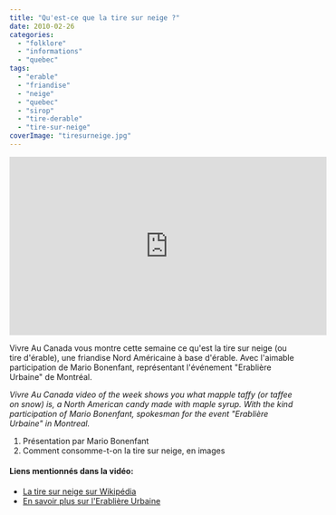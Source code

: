 ```yaml
---
title: "Qu'est-ce que la tire sur neige ?"
date: 2010-02-26
categories: 
  - "folklore"
  - "informations"
  - "quebec"
tags: 
  - "erable"
  - "friandise"
  - "neige"
  - "quebec"
  - "sirop"
  - "tire-derable"
  - "tire-sur-neige"
coverImage: "tiresurneige.jpg"
---
```


<iframe src="https://www.youtube.com/embed/yNVfH7P-bMs?ecver=1" width="560" height="315" frameborder="0" allowfullscreen="allowfullscreen"></iframe>

Vivre Au Canada vous montre cette semaine ce qu'est la tire sur neige (ou tire d'érable), une friandise Nord Américaine à base d'érable. Avec l'aimable participation de Mario Bonenfant, représentant l'événement "Erablière Urbaine" de Montréal.

_Vivre Au Canada video of the week shows you what mapple taffy (or taffee on snow) is, a North American candy made with maple syrup. With the kind participation of Mario Bonenfant, spokesman for the event "Erablière Urbaine" in Montreal._

1. Présentation par Mario Bonenfant
2. Comment consomme-t-on la tire sur neige, en images

#### Liens mentionnés dans la vidéo:

- [La tire sur neige sur Wikipédia](http://fr.wikipedia.org/wiki/Tire_d%27%C3%A9rable)
- [En savoir plus sur l'Erablière Urbaine](http://www.vertcite.ca/erabliere-urbaine/)
